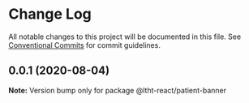# Change Log

All notable changes to this project will be documented in this file.
See [Conventional Commits](https://conventionalcommits.org) for commit guidelines.

## 0.0.1 (2020-08-04)

**Note:** Version bump only for package @ltht-react/patient-banner
